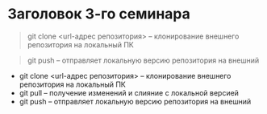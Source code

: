 # Заголовок 3-го семинара

 > git clone <url-адрес репозитория> – клонирование внешнего репозитория на  локальный ПК

 > git push – отправляет локальную версию репозитория на внешний

+ git clone <url-адрес репозитория> – клонирование внешнего репозитория на  локальный ПК
+ git pull – получение изменений и слияние с локальной версией
+ git push – отправляет локальную версию репозитория на внешний